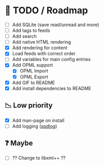 # :page_with_curl: TODO / Roadmap
* [ ] Add SQLite (save read/unread and more)
* [ ] Add tags to feeds
* [ ] Add search
* [ ] Add native HTML rendering
* [x] Add rendering for content
* [x] Load feeds with correct order
* [ ] Add variables for main config entries
* [x] Add OPML support
  * [x] OPML Import
  * [x] OPML Export
* [x] Add GIF to README
* [x] Add install dependencies to README

## :chart_with_downwards_trend: Low priority
* [x] Add man-page on install
* [ ] Add logging ([spdlog](https://github.com/gabime/spdlog))

## :question: Maybe
* [ ] ?? Change to libxml++ ??


